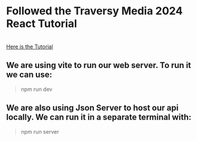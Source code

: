 # Followed the Traversy Media 2024 React Tutorial
<br>
<a href="https://youtu.be/LDB4uaJ87e0?list=PLuxDUlkmIEq241-mon5ZxGF930MbJ0sNI">Here is the Tutorial</a>

## We are using vite to run our web server. To run it we can use:
>npm run dev

## We are also using Json Server to host our api locally. We can run it in a separate terminal with:
>npm run server

